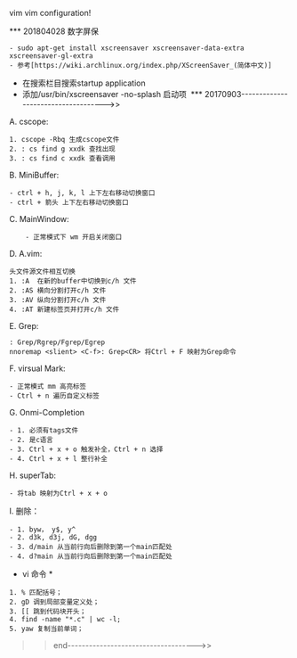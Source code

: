 
vim
vim configuration!

*** 201804028 数字屏保

	- sudo apt-get install xscreensaver xscreensaver-data-extra xscreensaver-gl-extra
	- 参考[https://wiki.archlinux.org/index.php/XScreenSaver_(简体中文)]
- 在搜索栏目搜索startup application
- 添加/usr/bin/xscreensaver -no-splash 启动项 
*** 20170903------------------------------------>>

A. cscope:

	1. cscope -Rbq 生成cscope文件
	2. : cs find g xxdk 查找出现
	3. : cs find c xxdk 查看调用
	
B. MiniBuffer:

	- ctrl + h, j, k, l 上下左右移动切换窗口
	- ctrl + 箭头 上下左右移动切换窗口
	
C. MainWindow:

        - 正常模式下 wm 开启关闭窗口

D. A.vim:

	头文件源文件相互切换
	1. :A  在新的buffer中切换到c/h 文件
	2. :AS 横向分割打开c/h 文件
	3. :AV 纵向分割打开c/h 文件
	4. :AT 新建标签页并打开c/h 文件

E. Grep:

	: Grep/Rgrep/Fgrep/Egrep
	nnoremap <slient> <C-f>: Grep<CR> 将Ctrl + F 映射为Grep命令

F. virsual Mark:

	- 正常模式 mm 高亮标签
	- Ctrl + n 遍历自定义标签

G. Onmi-Completion 

	- 1. 必须有tags文件
	- 2. 是c语言
	- 3. Ctrl + x + o 触发补全，Ctrl + n 选择
	- 4. Ctrl + x + l 整行补全

H. superTab:

	- 将tab 映射为Ctrl + x + o

I. 删除：

	- 1. byw， y$, y^
	- 2. d3k, d3j, dG, dgg
	- 3. d/main 从当前行向后删除到第一个main匹配处
	- 4. d?main 从当前行向后删除到第一个main匹配处
 
* vi 命令 *
```
1. % 匹配括号；
2. gD 调到局部变量定义处；
3. [[ 跳到代码块开头；
4. find -name "*.c" | wc -l;
5. yaw 复制当前单词；
```
>> end------------------------------------>>
